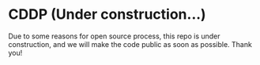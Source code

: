 # CDDP (Under construction...)
Due to some reasons for open source process, this repo is under construction, and we will make the code public as soon as possible. Thank you!
